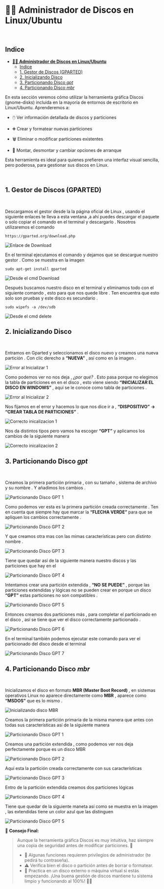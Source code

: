# 🐧💽 **Administrador de Discos en Linux/Ubuntu**
<br>

## Indice
- [🐧💽 **Administrador de Discos en Linux/Ubuntu**](#-administrador-de-discos-en-linuxubuntu)
  - [Indice](#indice)
  - [1. Gestor de Discos (GPARTED)](#1-gestor-de-discos-gparted)
  - [2. Inicializando Disco](#2-inicializando-disco)
  - [3. Particionando Disco *gpt*](#3-particionando-disco-gpt)
  - [4. Particionando Disco *mbr*](#4-particionando-disco-mbr)


En esta sección veremos cómo utilizar la herramienta gráfica Discos (gnome-disks) incluida en la mayoría de entornos de escritorio en Linux/Ubuntu.
Aprenderemos a:

  - 🖱️ Ver información detallada de discos y particiones

  - ➕ Crear y formatear nuevas particiones
  - 🗑️ Eliminar o modificar particiones existentes

  - 🔄 Montar, desmontar y cambiar opciones de arranque

Esta herramienta es ideal para quienes prefieren una interfaz visual sencilla, pero poderosa, para gestionar sus discos en Linux.

<br>

## 1. Gestor de Discos (GPARTED)
<br>


Descargamos el gestor desde la la página oficial de Linux , usando el siguiente enlaces te lleva a esta ventana ,a ahí puedes descargar el paquete o solo copiar el comando en el terminal y descargarlo . Nosotros utilizaremos el comando 

~~~~~~~~~~~~~~~~~~~~~~~~~~~~~~~~
https://gparted.org/download.php
~~~~~~~~~~~~~~~~~~~~~~~~~~~~~~~~

![Enlace de Download](./img_gparted/1_enlace_dowload.png)


En el terminal ejecutamos el comando y dejamos que se descargue nuestro gestor . Como se muestra en la imagen 


~~~~~~~~~~~~~~~~~~~~~~~~~~~~
sudo apt-get install gparted
~~~~~~~~~~~~~~~~~~~~~~~~~~~~

![Desde el cmd Download](./img_gparted/2_cmd_dowload.png)


Después buscamos nuestro disco en el terminal y eliminamos todo con el siguiente comando , esto para que nos quede libre . Ten encuentra que esto solo son pruebas y este disco es secundario .

~~~~~~~~~~~~~~~~~~~~~~~
sudo wipefs -a /dev/sdb
~~~~~~~~~~~~~~~~~~~~~~~

![Desde el cmd delete](./img_gparted/3_cmd_delete.png)


## 2. Inicializando Disco
<br>


Entramos en Gparted y seleccionamos el disco nuevo y creamos una nueva partición . Con clic derecho a **“NUEVA”** , así como en la imagen .


![Error al Inicializar 1](./img_gparted/4_inicializando_disco_error.png)


Como podemos ver no nos deja , *¿por qué?* . Esto pasa porque no elegimos la tabla de particiones en en el disco , esto viene siendo **“INICIALIZAR EL DISCO EN WINDOWS”** , aquí se le conoce como tabla de particiones .


![Error al Inicializar 2 ](./img_gparted/5_inicializando_disco_error.png)


Nos fijamos en el error y hacemos lo que nos dice ir a , **“DISPOSITIVO”** **→ “CREAR TABLA DE PARTICIONES”** . 

![Correcto inicalizacion 1 ](./img_gparted/6_inicializando_disco_correct.png)


Nos da distintos tipos pero vamos ha escoger **“GPT”** y aplicamos los cambios de la siguiente manera 

![Correcto inicalizacion 2 ](./img_gparted/7_inicializando_disco_correct.png)


## 3. Particionando Disco *gpt*
<br>


Creamos la primera partición primaria , con su tamaño , sistema de archivo y su nombre . Y añadimos los cambios .

![Particionando Disco GPT 1](./img_gparted/8_particiondo_gpt.png)


Como podemos ver esta es la primera partición creada correctamente . Ten en cuenta que siempre hay que marcar la **“FLECHA VERDE”** para que se apliquen los cambios correctamente .

![Particionando Disco GPT 2](./img_gparted/9_particiondo_gpt.png)


Y que creamos otra mas con las mimas características pero con distinto nombre .

![Particionando Disco GPT 3](./img_gparted/10_particiondo_gpt.png)


Tiene que quedar así de la siguiente manera nuestro discos y las particiones que hay en el 

![Particionando Disco GPT 4](./img_gparted/11_particiondo_gpt.png)

Intentamos crear una partición extendida , **“NO SE PUEDE”** , porque las particiones extendidas y lógicas no se pueden crear en porque  un disco **“GPT”** estas particiones no son compatibles .

![Particionando Disco GPT 5](./img_gparted/12_particiondo_gpt.png)


Entonces creamos dos particiones más , para completar el particionado en el disco , así se tiene que ver el disco correctamente particionado .

![Particionando Disco GPT 6](./img_gparted/13_particiondo_gpt.png)

En el terminal también podemos ejecutar este comando para ver el particionado del disco desde el terminal 

![Particionando Disco GPT 7](./img_gparted/14_particiondo_gpt.png)



## 4. Particionando Disco *mbr*
<br>

Inicializamos el disco en formato **MBR (Master Boot Record)** , en sistemas operativos Linux no aparece directamente como **MBR** , aparece como **“MSDOS”** que es lo mismo .

![Inicializando disco MBR](./img_gparted/15_inicializando_mbr.png)


Creamos la primera partición primaria de la misma manera que antes con todas sus características así de la siguiente manera 


![Particionando Disco GPT 1](./img_gparted/16_particiondo_mbr.png)


Creamos una partición extendida , como podemos ver nos deja perfectamente porque es un disco MBR 

![Particionando Disco GPT 2](./img_gparted/17_particiondo_mbr.png)


Aquí esta la partición creada correctamente con sus características 

![Particionando Disco GPT 3](./img_gparted/18_particiondo_mbr.png)

Entro de la partición extendida creamos dos particiones lógicas

![Particionando Disco GPT 4](./img_gparted/19_particiondo_mbr.png)


Tiene que quedar de la siguiente maneta así como se muestra en la imagen , las extendidas tiene un color azul que las distinguen 

![Particionando Disco GPT 5](./img_gparted/20_particiondo_mbr.png)




🧠 **Consejo Final:**

> Aunque la herramienta gráfica Discos es muy intuitiva, haz siempre una copia de seguridad antes de modificar particiones. 💾
>  - 🔐 Algunas funciones requieren privilegios de administrador (te pedirá tu contraseña).
>  - ⚠️ Verifica bien el disco o partición antes de borrar o formatear.
>  - 🧪 Practica en un disco externo o máquina virtual si estás empezando.
> ¡Una buena gestión de discos mantiene tu sistema limpio y funcionando al 100%! 🐧🚀 


